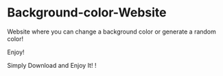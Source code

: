 # Background-color-Website
Website where you can change a background color or generate a random color!

Enjoy!

Simply Download and Enjoy It!
!
